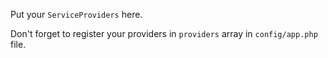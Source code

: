 Put your `ServiceProviders` here.

Don't forget to register your providers in `providers` array in `config/app.php` file.
